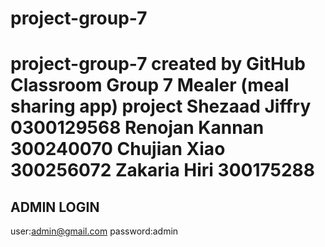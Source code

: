 # project-group-7
project-group-7 created by GitHub Classroom
Group 7 Mealer (meal sharing app) project
Shezaad Jiffry 0300129568
Renojan Kannan 300240070
Chujian Xiao   300256072
Zakaria Hiri   300175288
=======

ADMIN LOGIN
---------------
user:admin@gmail.com
password:admin

